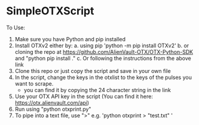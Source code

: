 # SimpleOTXScript
To Use:
  1. Make sure you have Python and pip installed 
  2. Install OTXv2 either by:
    a. using pip
      'python -m pip install OTXv2' 
    b. or cloning the repo at https://github.com/AlienVault-OTX/OTX-Python-SDK and "python pip install ."
    c. Or following the instructions from the above link 
  3. Clone this repo or just copy the script and save in your own file
  4. In the script, change the keys in the otxlist to the keys of the pulses you want to scrape.
     * you can find it by copying the 24 character string in the link 
  5. Use your OTX API key in the script (You can find it here: https://otx.alienvault.com/api)
  5. Run using "python otxprint.py"
  6. To pipe into a text file, use ">"
    e.g. 'python otxprint > "test.txt" '

